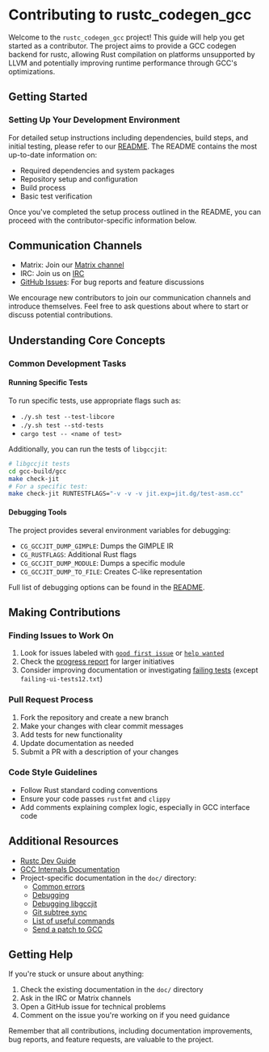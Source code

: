 # Contributing to rustc_codegen_gcc

Welcome to the `rustc_codegen_gcc` project! This guide will help you get started as a contributor. The project aims to provide a GCC codegen backend for rustc, allowing Rust compilation on platforms unsupported by LLVM and potentially improving runtime performance through GCC's optimizations.

## Getting Started

### Setting Up Your Development Environment

For detailed setup instructions including dependencies, build steps, and initial testing, please refer to our [README](Readme.md). The README contains the most up-to-date information on:

- Required dependencies and system packages
- Repository setup and configuration
- Build process
- Basic test verification

Once you've completed the setup process outlined in the README, you can proceed with the contributor-specific information below.

## Communication Channels

- Matrix: Join our [Matrix channel](https://matrix.to/#/#rustc_codegen_gcc:matrix.org)
- IRC: Join us on [IRC](https://web.libera.chat/#rustc_codegen_gcc)
- [GitHub Issues](https://github.com/rust-lang/rustc_codegen_gcc/issues): For bug reports and feature discussions

We encourage new contributors to join our communication channels and introduce themselves. Feel free to ask questions about where to start or discuss potential contributions.

## Understanding Core Concepts

### Common Development Tasks

#### Running Specific Tests

To run specific tests, use appropriate flags such as:

- `./y.sh test --test-libcore`
- `./y.sh test --std-tests`
- `cargo test -- <name of test>`

Additionally, you can run the tests of `libgccjit`:

```bash
# libgccjit tests
cd gcc-build/gcc
make check-jit
# For a specific test:
make check-jit RUNTESTFLAGS="-v -v -v jit.exp=jit.dg/test-asm.cc"
```

#### Debugging Tools

The project provides several environment variables for debugging:

- `CG_GCCJIT_DUMP_GIMPLE`: Dumps the GIMPLE IR
- `CG_RUSTFLAGS`: Additional Rust flags
- `CG_GCCJIT_DUMP_MODULE`: Dumps a specific module
- `CG_GCCJIT_DUMP_TO_FILE`: Creates C-like representation

Full list of debugging options can be found in the [README](Readme.md#env-vars).

## Making Contributions

### Finding Issues to Work On

1. Look for issues labeled with [`good first issue`](https://github.com/rust-lang/rustc_codegen_gcc/issues?q=is%3Aissue%20state%3Aopen%20label%3A"good%20first%20issue") or [`help wanted`](https://github.com/rust-lang/rustc_codegen_gcc/issues?q=is%3Aissue%20state%3Aopen%20label%3A"help%20wanted")
2. Check the [progress report](https://blog.antoyo.xyz/rustc_codegen_gcc-progress-report-34#state_of_rustc_codegen_gcc) for larger initiatives
3. Consider improving documentation or investigating [failing tests](https://github.com/rust-lang/rustc_codegen_gcc/tree/master/tests) (except `failing-ui-tests12.txt`)

### Pull Request Process

1. Fork the repository and create a new branch
2. Make your changes with clear commit messages
3. Add tests for new functionality
4. Update documentation as needed
5. Submit a PR with a description of your changes

### Code Style Guidelines

- Follow Rust standard coding conventions
- Ensure your code passes `rustfmt` and `clippy`
- Add comments explaining complex logic, especially in GCC interface code

## Additional Resources

- [Rustc Dev Guide](https://rustc-dev-guide.rust-lang.org/)
- [GCC Internals Documentation](https://gcc.gnu.org/onlinedocs/gccint/)
- Project-specific documentation in the `doc/` directory:
  - [Common errors](doc/errors.md)
  - [Debugging](doc/debugging.md)
  - [Debugging libgccjit](doc/debugging-libgccjit.md)
  - [Git subtree sync](doc/subtree.md)
  - [List of useful commands](doc/tips.md)
  - [Send a patch to GCC](doc/sending-gcc-patch.md)

## Getting Help

If you're stuck or unsure about anything:
1. Check the existing documentation in the `doc/` directory
2. Ask in the IRC or Matrix channels
3. Open a GitHub issue for technical problems
4. Comment on the issue you're working on if you need guidance

Remember that all contributions, including documentation improvements, bug reports, and feature requests, are valuable to the project.
